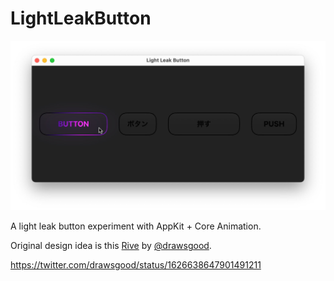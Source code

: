 # LightLeakButton

<img src="./lightleakbutton-glow.jpg" width=832>

A light leak button experiment with AppKit + Core Animation.

Original design idea is this [Rive](https://rive.app/community/4402-9064-light-leak-button/) by [@drawsgood](https://twitter.com/drawsgood).

https://twitter.com/drawsgood/status/1626638647901491211
